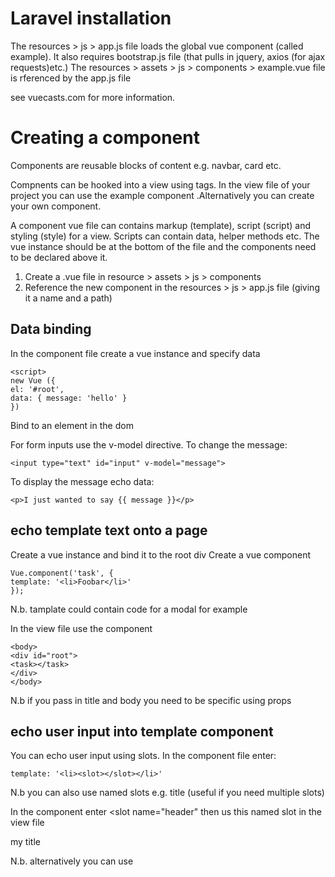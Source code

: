 Laravel installation
====================
The resources > js > app.js file loads the global vue component (called example). It also requires bootstrap.js file (that pulls in jquery, axios (for ajax requests)etc.)
The resources > assets > js > components > example.vue file is rferenced by the app.js file

see vuecasts.com for more information.

Creating a component
====================
Components are reusable blocks of content e.g. navbar, card etc.

Compnents can be hooked into a view using tags. In the view file of your project you can use the example component <example></example>.Alternatively you can create your own component. 

A component vue file can contains markup (template), script (script) and styling (style) for a view.
Scripts can contain data, helper methods etc. The vue instance should be at the bottom of the file and the components need to be declared above it.

1. Create a .vue file in resource > assets > js > components
2. Reference the new component in the resources > js > app.js file (giving it a name and a path)

Data binding
-------------
In the component file create a vue instance and specify data

```
<script>
new Vue ({
el: '#root',
data: { message: 'hello' }
})
```

Bind to an element in the dom

For form inputs use the v-model directive. To change the message:

```
<input type="text" id="input" v-model="message">
```

To display the message echo data:

```
<p>I just wanted to say {{ message }}</p>
```

echo template text onto a page
------------------------------

Create a vue instance and bind it to the root div
Create a vue component 

```
Vue.component('task', {
template: '<li>Foobar</li>'
});
```

N.b. tamplate could contain code for a modal for example

In the view file use the component

```
<body>
<div id="root">
<task></task>
</div>
</body>
```
N.b if you pass in title and body you need to be specific using props

echo user input into template component
------------------------------------------

You can echo user input using slots. In the component file enter:

```
template: '<li><slot></slot></li>'
```
N.b you can also use named slots e.g. title (useful if you need multiple slots)

In the component enter <slot name="header"</slot> then us this named slot in the view file <div slot="header">my title</div>

N.b. alternatively you can use <template slot="header"> if you don't want a div wrapper around the content
  
  N.b. In the component file you can put default content in between the slot tag which wil be overwritten by user content or shown if ther is no user content.

N.b. for a vue instance you can set data equal to an object howevr for components you need to make data equal to a function that returns an object
(because components are not linked to an element)

```
template: '<li><slot></slot></li>',
data() {
return { message: 'foobar' };
}
```

Data binding - lists
---------------------
Enter data as an array

<script>
new Vue ({
el: '#root',
data: {names: ['joe', 'mary', 'jane'] }
})
```
You can then echo list items using the v-for directive

<li v-for="name in names"> {{ name }}</li>

N.b yu could also write this as <li v-for="name in names" v-text="name"></li>

Data binding - add items to array using event listener
------------------------------------------------------
User can input a name into an input field. When button is cicked add items to array using event listener.

Create an input box with an id and use the v-model directive

```
<input id="input" type="text" v-model="newName">
```

Create a button using the v-on:click directive

```
<button v-on:click="addName">
```

In the script of the vue instance use methods to push the new name to the array and then clear the input field

```
methods: {
addName() {
this.names.push(this.newName);
this.newName = '';
},
```

Other blade directives:
v-on:keyup=
v-if (conditional directive)
v-show (used in a tag to set the visibility. Bind to a method which is set to true or false)

```
<v-show="isVisible">
```
```
hideModal() {
this.isVisible=false;
}
```

To display an edit box on button click:

```
<div v-if="editing">
<textarea></textarea>
</div>

<div v-else>
{{ reply body }}
</div>

<button @click="editing="true">
```

In the components file script tag write
```
data() {
return {
editing: false
};
```

Data binding - attribute and class binding
----------------------------------------------
Attribute binding:

Use the v-bind directive followed by the attribute which is bound to the data property e.g. v-bind:title="title"

Class binding:
Use the v-bind directive v-ind:class="className"

Computed properties
-------------------
Computed properties performs calculations before returning data.

In the vue element use computed method e.g. show incomplete tasks:

```
<li v-for="task in incompleteTasks" v-text="task.description"></li>
```

```
data: {
tasks: {
{description: 'go to the store', completed: true },
{description: 'finish work, completed: false }
},

computed: {
incompleteTasks() {
return this.tasks.filter(task = >!task.completed);
}
```
Emitting events
---------------
To emit an event when a button (called close) is clicked enter:

<button @click="$emit('close')">

To act on the event e.g. close a modal enter:

<@close="showModal=false">

N.b. to emit an event within a method enter this.$emit('coupon-was-applied');

Component communication
--------------------------
It is possible for a parent component to communicate with a child component or for sibling components to communicate
e.g. one component (e.g input) notifies another component (e.g. ajax or message)

In the method emit the event: 

$this.emit('applied');

Listen for the event using the created helper:

```
created() {
this.$on('applied', ()=>alert('hello'));
```

N.b. you can use v-on: in the component tag to listen for an event

Inline templates
----------------
Create vue component

```
vue.component('progress-view', {
data() {
return { completionRate: 50 };
}
});
```

In the view file you can then enter content in the component tag using inline-template directive 

<progress-view inline-template>
  <h1>your progress is {{ completionRate }}
    </progress-view>

Chrome dev tools
================
Add the vue.js dev tools extension to the chrome browser. Vue can then e seen in the browser dev tools on the new vue tab.

Webpack and vue-cli
===================
Vue-loader requires webpack. See vue-loader.vuejs.org

Create a new vue loader project
---------------------------------
1. run npm install -g vue-cli
2. Initialise new project using webpack vue template - vue init webpack-simple <name>
3. Open the project folder and go to src > assets > main.js - this file imports vue and creates an instance
  
The assets > app.vue file contains template (tags and slots), script (import components and set as child) and css styling (css code)

```
<script>
import message from './components/message.vue';

export default {
name: 'app',
components: {message},

data() {
return {
}
}
}
```

Webpack compiles everything to a bundled file that any browser can understand. The webpack.config.js file contains:

imports webpack

specifies that the main.js file is the entry point for the application

output - the directory and file that compilation will go to

various loaders - applies proprocessing (e.g. sass, vue-loader)

N.b. shows test is file type to load, loader is the name of the loader, options and names

4. Install project dependencies - npm install

The dependencies are listed in the package.json file. The package.json file includes scripts which are aliases for things related to the project
e.g. dev to boot up the server

5. run npm run dev to start the project and view in the browser


